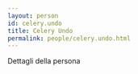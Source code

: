 ```yaml
---
layout: person
id: celery.undo
title: Celery Undo
permalink: people/celery.undo.html
---
```


Dettagli della persona